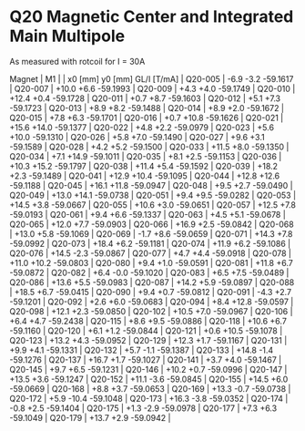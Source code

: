 Q20 Magnetic Center and Integrated Main Multipole
=================================================

As measured with rotcoil for I =  30A

Magnet  |             M1               |
        | x0 [mm]  y0 [mm] GL/I [T/mA] |
Q20-005 |    -6.9     -3.2   -59.1617  |
Q20-007 |   +10.0     +6.6   -59.1993  |
Q20-009 |    +4.3     +4.0   -59.1749  |
Q20-010 |   +12.4     +0.4   -59.1728  |
Q20-011 |    +0.7     +8.7   -59.1603  |
Q20-012 |    +5.1     +7.3   -59.1723  |
Q20-013 |    +8.9     +8.2   -59.1488  |
Q20-014 |    +8.9     +2.0   -59.1672  |
Q20-015 |    +7.8     +6.3   -59.1701  |
Q20-016 |    +0.7    +10.8   -59.1626  |
Q20-021 |   +15.6    +14.0   -59.1377  |
Q20-022 |    +4.8     +2.2   -59.0979  |
Q20-023 |    +5.6    +10.0   -59.1310  |
Q20-026 |    +5.8     +7.0   -59.1490  |
Q20-027 |    +9.6     +3.1   -59.1589  |
Q20-028 |    +4.2     +5.2   -59.1500  |
Q20-033 |   +11.5     +8.0   -59.1350  |
Q20-034 |    +7.1    +14.9   -59.1011  |
Q20-035 |    +8.1     +2.5   -59.1153  |
Q20-036 |   +10.3    +15.2   -59.1797  |
Q20-038 |   +11.4     +5.4   -59.1592  |
Q20-039 |   +18.2     +2.3   -59.1489  |
Q20-041 |   +12.9    +10.4   -59.1095  |
Q20-044 |   +12.8    +12.6   -59.1188  |
Q20-045 |   +16.1    +11.8   -59.0947  |
Q20-048 |    +9.5     +2.7   -59.0490  |
Q20-049 |   +13.0    +14.1   -59.0738  |
Q20-051 |    +9.4     +9.5   -59.0282  |
Q20-053 |   +14.5     +3.8   -59.0667  |
Q20-055 |   +10.6     +3.0   -59.0651  |
Q20-057 |   +12.5     +7.8   -59.0193  |
Q20-061 |    +9.4     +6.6   -59.1337  |
Q20-063 |    +4.5     +5.1   -59.0678  |
Q20-065 |   +12.0     +7.7   -59.0903  |
Q20-066 |   +16.9     +2.5   -59.0842  |
Q20-068 |   +13.0     +5.8   -59.1069  |
Q20-069 |    -1.7     +8.6   -59.0659  |
Q20-071 |   +14.3     +7.8   -59.0992  |
Q20-073 |   +18.4     +6.2   -59.1181  |
Q20-074 |   +11.9     +6.2   -59.1086  |
Q20-076 |   +14.5     -2.3   -59.0867  |
Q20-077 |    +4.7     +4.4   -59.0918  |
Q20-078 |   +11.0    +10.2   -59.0803  |
Q20-080 |    +9.4     +1.0   -59.0591  |
Q20-081 |   +11.8     +6.7   -59.0872  |
Q20-082 |    +6.4     -0.0   -59.1020  |
Q20-083 |    +6.5     +7.5   -59.0489  |
Q20-086 |   +13.6     +5.5   -59.0983  |
Q20-087 |   +14.2     +5.9   -59.0897  |
Q20-088 |   +18.5     +6.7   -59.0415  |
Q20-090 |    +9.4     +0.7   -59.0812  |
Q20-091 |    -4.3     +2.7   -59.1201  |
Q20-092 |    +2.6     +6.0   -59.0683  |
Q20-094 |    +8.4    +12.8   -59.0597  |
Q20-098 |   +12.1     +2.3   -59.0850  |
Q20-102 |   +10.5     +7.0   -59.0967  |
Q20-106 |    +6.4     +4.7   -59.2438  |
Q20-115 |    +8.6     +9.5   -59.0886  |
Q20-118 |   +10.6     +6.7   -59.1160  |
Q20-120 |    +6.1     +1.2   -59.0844  |
Q20-121 |    +0.6    +10.5   -59.1078  |
Q20-123 |   +13.2     +4.3   -59.0952  |
Q20-129 |   +12.3     +1.7   -59.1167  |
Q20-131 |    +9.9     +4.1   -59.1331  |
Q20-132 |    +5.7     -1.1   -59.1387  |
Q20-133 |   +14.8     -1.4   -59.1276  |
Q20-137 |   +16.7     +1.7   -59.1027  |
Q20-141 |    +3.7     +4.0   -59.1467  |
Q20-145 |    +9.7     +6.5   -59.1231  |
Q20-146 |   +10.2     +0.7   -59.0996  |
Q20-147 |   +13.5     +3.6   -59.1247  |
Q20-152 |   +11.1     -3.6   -59.0845  |
Q20-155 |   +14.5     +6.0   -59.0669  |
Q20-168 |    +8.8     +3.7   -59.0653  |
Q20-169 |   +13.3     -0.7   -59.0738  |
Q20-172 |    +5.9    -10.4   -59.1048  |
Q20-173 |   +16.3     -3.8   -59.0352  |
Q20-174 |    -0.8     +2.5   -59.1404  |
Q20-175 |    +1.3     -2.9   -59.0978  |
Q20-177 |    +7.3     +6.3   -59.1049  |
Q20-179 |   +13.7     +2.9   -59.0942  |
